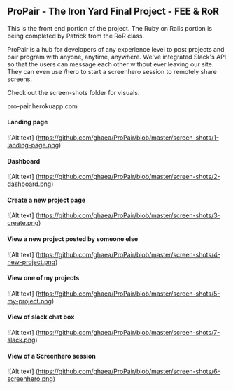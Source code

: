 ## ProPair - The Iron Yard Final Project - FEE & RoR

This is the front end portion of the project.  The Ruby on Rails portion is being completed by Patrick from the RoR class.

ProPair is a hub for developers of any experience level to post projects and pair program with anyone, anytime, anywhere.  We've integrated Slack's API so that the users can message each other without ever leaving our site.  They can even use /hero to start a screenhero session to remotely share screens. 

Check out the screen-shots folder for visuals.

pro-pair.herokuapp.com

#### Landing page
![Alt text] (https://github.com/ghaea/ProPair/blob/master/screen-shots/1-landing-page.png)
#### Dashboard
![Alt text] (https://github.com/ghaea/ProPair/blob/master/screen-shots/2-dashboard.png)
#### Create a new project page
![Alt text] (https://github.com/ghaea/ProPair/blob/master/screen-shots/3-create.png)
#### View a new project posted by someone else
![Alt text] (https://github.com/ghaea/ProPair/blob/master/screen-shots/4-new-project.png)
#### View one of my projects
![Alt text] (https://github.com/ghaea/ProPair/blob/master/screen-shots/5-my-project.png)
#### View of slack chat box
![Alt text] (https://github.com/ghaea/ProPair/blob/master/screen-shots/7-slack.png)
#### View of a Screenhero session
![Alt text] (https://github.com/ghaea/ProPair/blob/master/screen-shots/6-screenhero.png)


